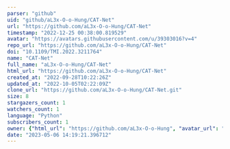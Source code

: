 ```yaml
---
parser: "github"
uid: "github/aL3x-O-o-Hung/CAT-Net"
url: "https://github.com/aL3x-O-o-Hung/CAT-Net"
timestamp: "2022-12-25 00:38:00.819529"
avatar: "https://avatars.githubusercontent.com/u/39303016?v=4"
repo_url: "https://github.com/aL3x-O-o-Hung/CAT-Net"
doi: "10.1109/TMI.2022.3211764"
name: "CAT-Net"
full_name: "aL3x-O-o-Hung/CAT-Net"
html_url: "https://github.com/aL3x-O-o-Hung/CAT-Net"
created_at: "2022-09-28T10:22:26Z"
updated_at: "2022-10-05T02:22:09Z"
clone_url: "https://github.com/aL3x-O-o-Hung/CAT-Net.git"
size: 8
stargazers_count: 1
watchers_count: 1
language: "Python"
subscribers_count: 1
owner: {"html_url": "https://github.com/aL3x-O-o-Hung", "avatar_url": "https://avatars.githubusercontent.com/u/39303016?v=4", "login": "aL3x-O-o-Hung", "type": "User"}
date: "2023-05-06 14:19:21.396712"
---
```

